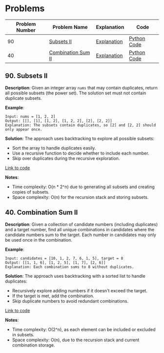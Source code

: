 # Problems

| Problem Number | Problem Name                      | Explanation                                           | Code                                            |
|----------------|-----------------------------------|-------------------------------------------------------|-------------------------------------------------|
| 90  | [Subsets II](#90-subsets-ii)     | [Explanation](#90-subsets-ii) | [Python Code](./090_subsets_ii.py) |
| 40  | [Combination Sum II](#40-combination-sum-ii) | [Explanation](#40-combination-sum-ii) | [Python Code](./040_combination_sum_ii.py)      |

## 90. Subsets II

**Description**:
Given an integer array `nums` that may contain duplicates, return all possible subsets (the power set). The solution set must not contain duplicate subsets.

**Example**:
```plaintext
Input: nums = [1, 2, 2]
Output: [[], [1], [1, 2], [1, 2, 2], [2], [2, 2]]
Explanation: The subsets contain duplicates, so [2] and [2, 2] should only appear once.
```

**Solution**:
The approach uses backtracking to explore all possible subsets:
- Sort the array to handle duplicates easily.
- Use a recursive function to decide whether to include each number.
- Skip over duplicates during the recursive exploration.

[Link to code](./090_subsets_ii.py)

**Notes**:
- Time complexity: O(n * 2^n) due to generating all subsets and creating copies of subsets.
- Space complexity: O(n) for the recursion stack and storing subsets.

## 40. Combination Sum II

**Description**:
Given a collection of candidate numbers (including duplicates) and a target number, find all unique combinations in candidates where the candidate numbers sum to the target. Each number in candidates may only be used once in the combination.

**Example**:
```plaintext
Input: candidates = [10, 1, 2, 7, 6, 1, 5], target = 8
Output: [[1, 1, 6], [1, 2, 5], [1, 7], [2, 6]]
Explanation: Each combination sums to 8 without duplicates.
```

**Solution**:
The approach uses backtracking with a sorted list to handle duplicates:
- Recursively explore adding numbers if it doesn't exceed the target.
- If the target is met, add the combination.
- Skip duplicate numbers to avoid redundant combinations.

[Link to code](./040_combination_sum_ii.py)

**Notes**:
- Time complexity: O(2^n), as each element can be included or excluded in subsets.
- Space complexity: O(n), due to the recursion stack and current combination storage.